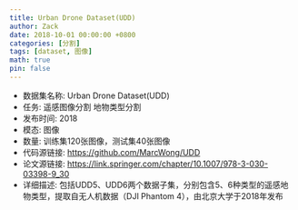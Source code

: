 ```yaml
---
title: Urban Drone Dataset(UDD)
author: Zack
date: 2018-10-01 00:00:00 +0800
categories: [分割]
tags: [dataset, 图像]
math: true
pin: false
---
```

- 数据集名称: Urban Drone Dataset(UDD)
- 任务: 遥感图像分割 地物类型分割
- 发布时间: 2018
- 模态: 图像
- 数量: 训练集120张图像，测试集40张图像
- 代码源链接: https://github.com/MarcWong/UDD
- 论文源链接: https://link.springer.com/chapter/10.1007/978-3-030-03398-9_30
- 详细描述: 包括UDD5、UDD6两个数据子集，分别包含5、6种类型的遥感地物类型，提取自无人机数据（DJI Phantom 4），由北京大学于2018年发布


